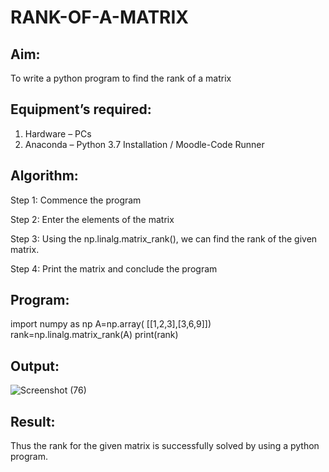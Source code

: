 # RANK-OF-A-MATRIX
## Aim:
To write a python program to find the rank of a matrix
## Equipment’s required:
1. 	Hardware – PCs
2. 	Anaconda – Python 3.7 Installation / Moodle-Code Runner
## Algorithm:
Step 1:
Commence the program

Step 2:
Enter the elements of the matrix

Step 3:
Using the np.linalg.matrix_rank(), we can find the rank of the given matrix.

Step 4:
Print the matrix and conclude the program


## Program:
import numpy as np
A=np.array( [[1,2,3],[3,6,9]])
rank=np.linalg.matrix_rank(A)
print(rank)
## Output:
![Screenshot (76)](https://user-images.githubusercontent.com/94828604/155046007-3dea39b0-6cb4-4c49-8b78-4798f7a970f6.png)

## Result:
Thus the rank for the given matrix is successfully solved by  using a python program.

